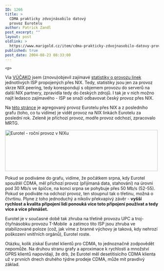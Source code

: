 ```yaml
---
ID: 1266
title: >
  CDMA prakticky zdvojnásobilo datový
  provoz Eurotelu
author: Patrick Zandl
post_excerpt: ""
layout: post
oldlink: >
  https://www.marigold.cz/item/cdma-prakticky-zdvojnasobilo-datovy-provoz-eurotelu
published: true
post_date: 2004-08-23 08:33:00
---
```

	<p>
Via <a href="http://vucako.bloguje.cz/61033_item.php">VÚČAKO</a> jsem (znovu)objevil zajímavé <a href="http://www.nix.cz/index.php?lg=cz&amp;wid=63">statistiky o provozu linek</a> jednotlivých ISP propojených přes NIX. Tedy, statistiky jsou jen za provoz skrze NIX peering, tedy korespondují s objemem provozu do serverů na další NIX partnery, zpravidla tedy do českých zdrojů. I tak je v nich možno najít ledasco zajímavého - ISP se snaží odbavovat český provoz přes NIX. </p>
<p>
Na <a href="http://www.nix.cz/graf4/nix-agr-eurotel.html">této stránce</a> je agregovaný provoz Eurotelu přes NIX a z posledního grafu (toho, co tu vidíme) je vidět provoz na NIX linkách Eurotelu za poslední rok. Zeleně je příchozí provoz, modře provoz odchozí, zpracovalo MRTG. </p>
<div class="rightbox"><img src="/wp-content/uploads/20040823-nix-agr-eurotel-year.png" alt="Eurotel - roční provoz v NIXu" width="500" height="135" /></div><p>
Pokud se podíváme do grafu, vidíme, že počátkem srpna, kdy Eurotel spouštěl CDMA, měl příchozí provoz (přijímaná data, stahování) na úrovni pod 30 Mb/s ve špičce, na konci srpna se pohybuje přes 50 Mb/s (52-55). Pokud se podíváte na odchozí provoz, ten stoupnul tak o třetinu, možná o čtvrtinu. Plyne z toho jednoduchý a nikoliv překvapivý závěr - <strong>vyšší rychlost a kvalita připojení lidi ponouká více toto připojení používat a tedy více a více přenášet.</strong> </p>
<p>
Eurotel je v současné době tak zhruba na třetině provozu UPC a troj-čtyřnásobku provozu T-Mobile  a zatímco tito ISP jsou zhruba ve stabilizované poloze (což, jak víme z branné výchovy je taková, kdy nehrozí poškození vnitřních orgánů), Eurotel roste. </p>
<p>
Otázku, kolik získal Eurotel klientů pro CDMA, to jednoznačně zodpovědět nepomůže. Na druhou stranu grafy a aproximace k rychlosti a množství GPRS klientů napovídají, že drb, že Eurotel měl desetitisícího CDMA klienta už v prvních dnech druhého týdne prodeje CDMA, může mít pravdivý základ. </p>
